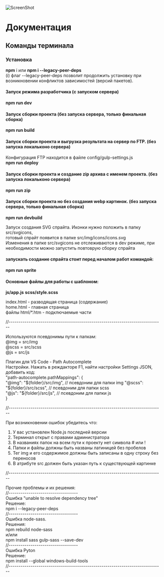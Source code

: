 ![ScreenShot](https://media.giphy.com/media/l0MYDEPLWRWbJoRuU/giphy.gif)

# Документация

## Команды терминала

### Установка

**npm** i или **npm i --legacy-peer-deps**  
(i) флаг --legacy-peer-deps позволит продолжить установку при возникновении 
конфликтов зависимостей (версий пакетов).  

#### Запуск режима разработчика (c запуском сервера)  
**npm run dev**  

#### Запуск сборки проекта (без запуска сервера, только финальная сборка)
**npm run build**  

#### Запуск сборки проекта и выгрузка результата на сервер по FTP. (без запуска локальконо сервера)
Конфигурация FTP находится в файле config/gulp-settings.js  
**npm run deploy**  

#### Запуск сборки проекта и создание zip архива с именем проекта. (без запуска локальконо сервера)
**npm run zip**  

#### Запуск сборки проекта но без создания webp картинок. (без запуска сервера, только финальная сборка)
**npm run devbuild**

Запуск создания SVG спрайта. Иконки нужно положить в папку src/svgicons,  
готовый спрайт появится в папке src/img/icons/icons.svg  
Изменения в папке src/svgicons не отслеживаются в dev режиме, при необходимости можно запустить повтоврую сборку спрайта  
#### запускать создание спрайта стоит перед началом работ командой:  
**npm run sprite**  

#### Основные файлы для работы с шаблоном:
**js/app.js**
**scss/style.scss**

index.html - разводящая страница (содержание)  
home.html - главная страница  
файлы html/*.htm - подключаемые части  

//------------------------------------------------------------------------------  

Используются псевдонимы пути к папкам:  
@img = src/img  
@scss = src/scss  
@js = src/js  

Плагин для VS Code - Path Autocomplete  
Настройки. Нажать в реждакторе F1, найти настройки Settings JSON, добавить код:  
"path-autocomplete.pathMappings": {  
	"@img": "${folder}/src/img", // псевдоним для папки img  
	"@scss": "${folder}/src/scss", // псевдоним для папки scss  
	"@js": "${folder}/src/js", //  псевдоним для папки js  
}  

//------------------------------------------------------------------------------  

При возникновении ошибок убедитесь что:  
1) У вас установлен Node.js последней версии  
2) Терминал открыт с правами администратора  
3) В названиях папок на всем пути к проекту нет символа # или !  
4) Папки и файлы должны быть названы латиницей без пробелов  
5) Тег img и его содержимое должны быть записаны в одну строку без переносов  
6) В атрибуте src должен быть указан путь к существующей картинке  

//------------------------------------------------------------------------------  

Прочие проблемы и их решения:  
//-----------------------------------  
Ошибка "unable to resolve dependency tree"  
Решение:  
npm i --legacy-peer-deps  
//-----------------------------------  
Ошибка node-sass.  
Решения:  
npm rebuild node-sass  
и/или  
npm install sass gulp-sass --save-dev  
//-----------------------------------  
Ошибка Pyton  
Решение:  
npm install --global windows-build-tools  
//------------------------------------------------------------------------------  